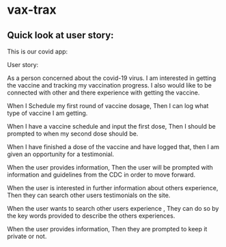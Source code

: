 # vax-trax

## Quick look at user story:

This is our covid app:

User story:

As a person concerned about the covid-19 virus.  I am interested in getting the vaccine and tracking my vaccination progress.  I also would like to be connected with other and there experience with getting the vaccine.  

When I Schedule my first round of vaccine dosage, Then I can log what type of vaccine I am getting.

When I have a  vaccine schedule and input the first dose, Then I should be prompted to when my second dose should be.

When I have finished a dose of the vaccine and have logged that, then I am given an opportunity for a testimonial.

When the user provides information, Then the user will be prompted with information and guidelines from the CDC in order to move forward.  

When the user is interested in further information about others experience, Then they can search other users testimonials on the site.

When the user wants to search other users experience , They can do so by the key words provided to describe the others experiences.

When the user provides information, Then they are prompted to keep it private or not.
